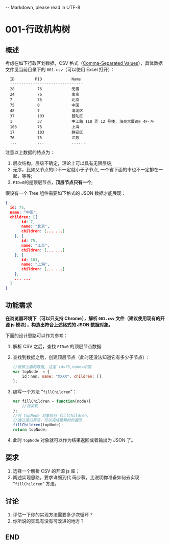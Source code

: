 -- Markdown, please read in UTF-8



# 001-行政机构树

## 概述

考虑在如下行政区划数据，CSV 格式（[Comma-Separated Values](https://edoceo.com/dev/csv-file-format)），具体数据文件见当前目录下的 `001.csv`（可以使用 Excel 打开）：

```
  ID         PID             Name
  --------------------------------
  28          76             无锡       
  24          76             南京       
  7           75             北京       
  75          0              中国       
  48          7              海淀区     
  37          103            普陀区
  1           37             中江路 118 弄 12 号楼, 海亮大厦B座 4F-7F
  103         75             上海
  17          103            静安区
  76          75             江苏
  ...         ...            ......
```

注意以上数据的特点为：
 1. 层次结构，层级不确定，理论上可以具有无限层级;
  2. 无序，比如父节点的ID不一定就小于子节点, 一个省下面的市也不一定排在一起，等等;
 3. `PID=0`的是顶层节点，**顶层节点只有一个**;

假设有一个 Tree 组件需要如下格式的 JSON 数据才能展现：

```json
{
  id: 75,
  name: "中国",
  children: [{
       id: 7,
       name: "北京",
       children: [... ...]
    }, {
       id: 75,
       name: "江苏",
       children: [... ...]
    }, {
       id: 103,
       name: "上海",
       children: [... ...]
    },
    ... ...
  ]
}
```

## 功能需求

**在浏览器环境下（可以只支持 Chrome），解析 `001.csv` 文件（建议使用现有的开源 js 模块），构造出符合上述格式的 JSON 数据对象。**



下面的设计思路可以作为参考：

 1. 解析 CSV 之后，查找 `PID=0` 的顶层节点数据:
   
 2. 查找到数据之后，创建顶层节点（此时还没法知道它有多少子节点）:

     ```js
     //按照上面的数据, 这里 id=75,name=中国
     var topNode  = {
         id：nnn, name: "XXXX", children: []
     };
     ```

 3. 编写一个方法 “`fillChildren`”：

     ```js
     var fillChildren = function(node){
         //待实现
     };
     //对 topNode 对象执行 fillChildren，
     //通过递归算法，可以完成整颗树的遍历.
     fillChildren(topNode);
     return topNode;
     ```

 4. 此时 `topNode` 对象就可以作为结果返回或者输出为 JSON 了。

## 要求

1. 选择一个解析 CSV 的开源 js 库；
2. 阐述实现思路，要求详细到代 码步骤，比说明你准备如何去实现 ”`fillChildren`“ 方法。

## 讨论

 1. 评估一下你的实现方法需要多少次循环？
 2. 你所说的实现有没有可改进的地方？

## END